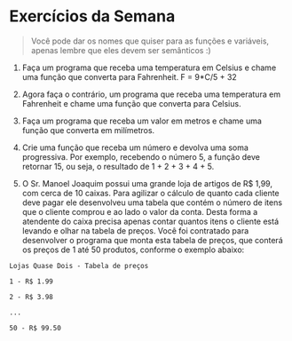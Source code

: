 # Exercícios da Semana
> Você pode dar os nomes que quiser para as funções e variáveis, apenas lembre que eles devem ser semânticos :)

1. Faça um programa que receba uma temperatura em Celsius e chame uma função que converta para Fahrenheit. F = 9*C/5 + 32

2. Agora faça o contrário, um programa que receba uma temperatura em Fahrenheit e chame uma função que converta para Celsius.

3. Faça um programa que receba um valor em metros e chame uma função que converta em milímetros.


4. Crie uma função que receba um número e devolva uma soma progressiva. Por exemplo, recebendo o número 5, a função deve retornar 15, ou seja, o resultado de 1 + 2 + 3 + 4 + 5. 
 

5. O Sr. Manoel Joaquim possui uma grande loja de artigos de R$ 1,99, com cerca de 10 caixas. Para agilizar o cálculo de quanto cada cliente deve pagar ele desenvolveu uma tabela que contém o número de itens que o cliente comprou e ao lado o valor da conta. Desta forma a atendente do caixa precisa apenas contar quantos itens o cliente está levando e olhar na tabela de preços. Você foi contratado para desenvolver o programa que monta esta tabela de preços, que conterá os preços de 1 até 50 produtos, conforme o exemplo abaixo:
```
Lojas Quase Dois - Tabela de preços

1 - R$ 1.99

2 - R$ 3.98

...

50 - R$ 99.50
```